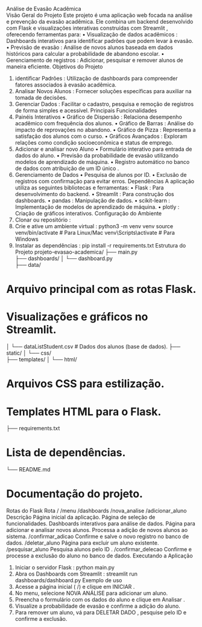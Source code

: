 Análise de Evasão Acadêmica  
Visão Geral do Projeto 
Este projeto é uma aplicação web focada na análise e prevenção da evasão acadêmica. 
Ele combina um backend desenvolvido com Flask e visualizações interativas construídas 
com Streamlit , oferecendo ferramentas para: 
• Visualização de dados acadêmicos : Dashboards interativos para identificar 
padrões que podem levar à evasão. 
• Previsão de evasão : Análise de novos alunos baseada em dados históricos para 
calcular a probabilidade de abandono escolar. 
• Gerenciamento de registros : Adicionar, pesquisar e remover alunos de maneira 
eficiente. 
Objetivos do Projeto 
1. identificar Padrões : Utilização de dashboards para compreender fatores 
associados à evasão acadêmica. 
2. Analisar Novos Alunos : Fornecer soluções específicas para auxiliar na tomada 
de decisões. 
3. Gerenciar Dados : Facilitar o cadastro, pesquisa e remoção de registros de forma 
simples e acessível. 
Principais Funcionalidades 
1. Painéis Interativos 
• Gráfico de Dispersão : Relaciona desempenho acadêmico com frequência dos 
alunos. 
• Gráfico de Barras : Análise do impacto de reprovações no abandono. 
• Gráfico de Pizza : Representa a satisfação dos alunos com o curso. 
• Gráficos Avançados : Exploram relações como condição socioeconômica e 
status de emprego. 
2. Adicionar e analisar novo Aluno 
• Formulário interativo para entrada de dados do aluno. 
• Previsão da probabilidade de evasão utilizando modelos de aprendizado de 
máquina. 
• Registro automático no banco de dados com atribuição de um ID único . 
3. Gerenciamento de Dados 
• Pesquisa de alunos por ID. 
• Exclusão de registros com confirmação para evitar erros. 
Dependências 
A aplicação utiliza as seguintes bibliotecas e ferramentas: 
• Flask : Para desenvolvimento do backend. 
• Streamlit : Para construção dos dashboards. 
• pandas : Manipulação de dados. 
• scikit-learn : Implementação de modelos de aprendizado de máquina. 
• plotly : Criação de gráficos interativos. 
Configuração do Ambiente 
1. Clonar ou repositório : 
2. Crie e ative um ambiente virtual : 
python3 -m venv venv 
source venv/bin/activate   # Para Linux/Mac 
venv\Scripts\activate      # Para Windows 
3. Instalar as dependências : 
pip install -r requirements.txt 
Estrutura do Projeto 
projeto-evasao-academica/ 
├── main.py                    
├── dashboards/ 
│   └── dashboard.py           
├── data/ 
# Arquivo principal com as rotas Flask. 
# Visualizações e gráficos no Streamlit. 
│   └── dataListStudent.csv    # Dados dos alunos (base de dados). 
├── static/ 
│   └── css/                   
├── templates/ 
│   └── html/                  
# Arquivos CSS para estilização. 
# Templates HTML para o Flask. 
├── requirements.txt           
# Lista de dependências. 
└── README.md                  
# Documentação do projeto. 
Rotas do Flask 
Rota 
/ 
/menu 
/dashboards 
/nova_analise 
/adicionar_aluno 
Descrição 
Página inicial da aplicação. 
Página de seleção de funcionalidades. 
Dashboards interativos para análise de dados. 
Página para adicionar e analisar novos alunos. 
Processa a adição de novos alunos ao sistema. 
/confirmar_adicao Confirme e salve o novo registro no banco de dados. 
/deletar_aluno 
Página para excluir um aluno existente. 
/pesquisar_aluno Pesquisa alunos pelo ID . 
/confirmar_delecao Confirme e processe a exclusão do aluno no banco de dados. 
Executando a Aplicação 
1. Iniciar o servidor Flask : 
python main.py 
2. Abra os Dashboards com Streamlit : 
streamlit run dashboards/dashboard.py 
Exemplo de uso 
1. Acesse a página inicial ( /) e clique em INICIAR . 
2. No menu, selecione NOVA ANÁLISE para adicionar um aluno. 
3. Preencha o formulário com os dados do aluno e clique em Analisar . 
4. Visualize a probabilidade de evasão e confirme a adição do aluno. 
5. Para remover um aluno, vá para DELETAR DADO , pesquise pelo ID e confirme a 
exclusão. 
